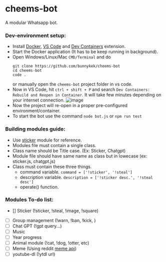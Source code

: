 # cheems-bot
A modular Whatsapp bot.

### Dev-environment setup:
- Install [Docker](https://docs.docker.com/engine/install/), [VS Code](https://code.visualstudio.com/download) and [Dev Containers](https://marketplace.visualstudio.com/items?itemName=ms-vscode-remote.remote-containers) extension.
- Start the Docker application (It has to be keep running in background).
- Open Windows/Linux/Mac `CMD/Terminal` and do
  ```
  git clone https://github.com/bunnykek/cheems-bot
  cd cheems-bot
  code .
  ```
  or manually open the `cheems-bot` project folder in vs code.
- Now in VS Code, hit `ctrl + shift + P` and search `Dev Containers: Rebuild and Reopen in Container`. 
It will take few minutes depending on your internet connection.
![image](https://github.com/bunnykek/cheems-bot/assets/67633271/57f6584b-926f-4ede-abe2-46f78d991553)
- Now the project will re-open in a proper pre-configured environment/container.
- To start the bot use the command `node bot.js` or `npm run test`

### Building modules guide:
- Use [sticker](https://github.com/bunnykek/cheems-bot/blob/main/modules/sticker.js) module for reference.
- Modules file must contain a single class.
- Class name should be Title case. (Ex: Sticker, Chatgpt)
- Module file should have same name as class but in lowecase (ex: sticker.js, chatgpt.js)
- Class must contain these three things.
  - command variable. `command = ['!sticker', '!steal']`
  - description variable. `description = ['!sticker desc.', '!steal desc']`
  - operate() function.

### Modules To-do list:
- [] Sticker (!sticker, !steal, !image, !square)
- [ ] Group management (!warn, !ban, !kick, )
- [ ] Chat GPT (!gpt query...)
- [ ] Music 
- [ ] Year progress
- [ ] Animal module (!cat, !dog, !otter, etc)
- [ ] Meme (Using reddit [meme api](https://github.com/D3vd/Meme_Api))
- [ ] youtube-dl (!ytdl url)
